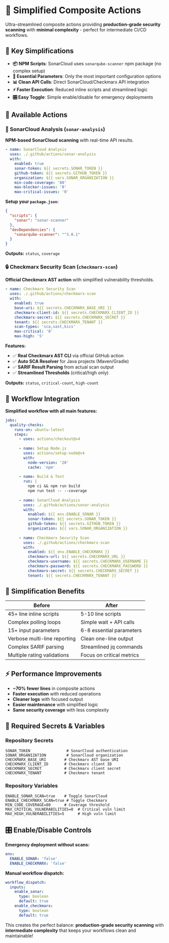 # 🎯 Simplified Composite Actions

Ultra-streamlined composite actions providing **production-grade security scanning** with **minimal complexity** - perfect for intermediate CI/CD workflows.

## 🚀 Key Simplifications

- **📦 NPM Scripts**: SonarCloud uses `sonarqube-scanner` npm package (no complex setup)
- **🔧 Essential Parameters**: Only the most important configuration options
- **📊 Clean API Calls**: Direct SonarCloud/Checkmarx API integration
- **⚡ Faster Execution**: Reduced inline scripts and streamlined logic
- **🎛️ Easy Toggle**: Simple enable/disable for emergency deployments

## 📂 Available Actions

### 🔬 SonarCloud Analysis (`sonar-analysis`)

**NPM-based SonarCloud scanning** with real-time API results.

```yaml
- name: SonarCloud Analysis
  uses: ./.github/actions/sonar-analysis
  with:
    enabled: true
    sonar-token: ${{ secrets.SONAR_TOKEN }}
    github-token: ${{ secrets.GITHUB_TOKEN }}
    organization: ${{ vars.SONAR_ORGANIZATION }}
    min-code-coverage: '80'
    max-blocker-issues: '0'
    max-critical-issues: '0'
```

**Setup your `package.json`:**
```json
{
  "scripts": {
    "sonar": "sonar-scanner"
  },
  "devDependencies": {
    "sonarqube-scanner": "^3.0.1"
  }
}
```

**Outputs:** `status`, `coverage`

### 🔒 Checkmarx Security Scan (`checkmarx-scan`)

**Official Checkmarx AST action** with simplified vulnerability thresholds.

```yaml
- name: Checkmarx Security Scan
  uses: ./.github/actions/checkmarx-scan
  with:
    enabled: true
    base-uri: ${{ secrets.CHECKMARX_BASE_URI }}
    checkmarx-client-id: ${{ secrets.CHECKMARX_CLIENT_ID }}
    checkmarx-secret: ${{ secrets.CHECKMARX_SECRET }}
    tenant: ${{ secrets.CHECKMARX_TENANT }}
    scan-types: 'sca,sast,kics'
    max-critical: '0'
    max-high: '5'
```

**Features:**
- ✅ **Real Checkmarx AST CLI** via official GitHub action
- ✅ **Auto SCA Resolver** for Java projects (Maven/Gradle)
- ✅ **SARIF Result Parsing** from actual scan output
- ✅ **Streamlined Thresholds** (critical/high only)

**Outputs:** `status`, `critical-count`, `high-count`

## 🎯 Workflow Integration

**Simplified workflow with all main features:**

```yaml
jobs:
  quality-checks:
    runs-on: ubuntu-latest
    steps:
      - uses: actions/checkout@v4
      
      - name: Setup Node.js
        uses: actions/setup-node@v4
        with:
          node-version: '20'
          cache: 'npm'
      
      - name: Build & Test
        run: |
          npm ci && npm run build
          npm run test -- --coverage
      
      - name: SonarCloud Analysis
        uses: ./.github/actions/sonar-analysis
        with:
          enabled: ${{ env.ENABLE_SONAR }}
          sonar-token: ${{ secrets.SONAR_TOKEN }}
          github-token: ${{ secrets.GITHUB_TOKEN }}
          organization: ${{ vars.SONAR_ORGANIZATION }}
      
      - name: Checkmarx Security Scan
        uses: ./.github/actions/checkmarx-scan
        with:
          enabled: ${{ env.ENABLE_CHECKMARX }}
          checkmarx-url: ${{ secrets.CHECKMARX_URL }}
          checkmarx-username: ${{ secrets.CHECKMARX_USERNAME }}
          checkmarx-password: ${{ secrets.CHECKMARX_PASSWORD }}
          checkmarx-secret: ${{ secrets.CHECKMARX_SECRET }}
          tenant: ${{ secrets.CHECKMARX_TENANT }}
```

## 🧹 Simplification Benefits

| **Before** | **After** |
|------------|-----------|
| 45+ line inline scripts | 5-10 line scripts |
| Complex polling loops | Simple wait + API calls |
| 15+ input parameters | 6-8 essential parameters |
| Verbose multi-line reporting | Clean one-line output |
| Complex SARIF parsing | Streamlined jq commands |
| Multiple rating validations | Focus on critical metrics |

## ⚡ Performance Improvements

- **~70% fewer lines** in composite actions
- **Faster execution** with reduced operations
- **Cleaner logs** with focused output
- **Easier maintenance** with simplified logic
- **Same security coverage** with less complexity

## 🔧 Required Secrets & Variables

### Repository Secrets
```
SONAR_TOKEN                # SonarCloud authentication
SONAR_ORGANIZATION         # SonarCloud organization
CHECKMARX_BASE_URI        # Checkmarx AST base URI
CHECKMARX_CLIENT_ID       # Checkmarx client ID
CHECKMARX_SECRET          # Checkmarx client secret
CHECKMARX_TENANT          # Checkmarx tenant
```

### Repository Variables
```
ENABLE_SONAR_SCAN=true    # Toggle SonarCloud
ENABLE_CHECKMARX_SCAN=true # Toggle Checkmarx
MIN_CODE_COVERAGE=80      # Coverage threshold
MAX_CRITICAL_VULNERABILITIES=0  # Critical vuln limit
MAX_HIGH_VULNERABILITIES=5      # High vuln limit
```

## 🎛️ Enable/Disable Controls

**Emergency deployment without scans:**
```yaml
env:
  ENABLE_SONAR: 'false'
  ENABLE_CHECKMARX: 'false'
```

**Manual workflow dispatch:**
```yaml
workflow_dispatch:
  inputs:
    enable_sonar:
      type: boolean
      default: true
    enable_checkmarx:
      type: boolean  
      default: true
```

This creates the perfect balance: **production-grade security scanning** with **intermediate complexity** that keeps your workflows clean and maintainable!